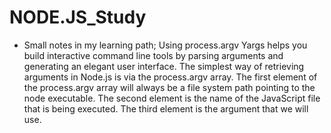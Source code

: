 # NODE.JS_Study

* Small notes in my learning path;
Using process.argv
Yargs helps you build interactive command line tools by parsing arguments and generating an elegant user interface. The simplest way of retrieving arguments in Node.js is via the process.argv array. The first element of the process.argv array will always be a file system path pointing to the node executable. The second element is the name of the JavaScript file that is being executed. The third element is the argument that we will use.
